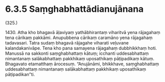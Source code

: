 # 6.3.5 Saṃghabhattādianujānana

(325.)

1430\. Atha kho bhagavā āḷaviyaṃ yathābhirantaṃ viharitvā yena rājagahaṃ tena cārikaṃ pakkāmi. Anupubbena cārikaṃ caramāno yena rājagahaṃ tadavasari. Tatra sudaṃ bhagavā rājagahe viharati veḷuvane kalandakanivāpe. Tena kho pana samayena rājagahaṃ dubbhikkhaṃ hoti. Manussā na sakkonti saṃghabhattaṃ kātuṃ; icchanti uddesabhattaṃ nimantanaṃ salākabhattaṃ pakkhikaṃ uposathikaṃ pāṭipadikaṃ kātuṃ. Bhagavato etamatthaṃ ārocesuṃ. “Anujānāmi, bhikkhave, saṃghabhattaṃ uddesabhattaṃ nimantanaṃ salākabhattaṃ pakkhikaṃ uposathikaṃ pāṭipadikan”ti.
